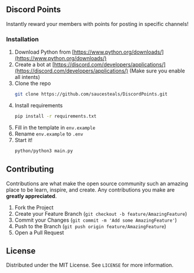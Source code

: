 ## Discord Points
Instantly reward your members with points for posting in specific channels!

### Installation

1. Download Python from [https://www.python.org/downloads/](https://www.python.org/downloads/)
2. Create a bot at [https://discord.com/developers/applications/](https://discord.com/developers/applications/) (Make sure you enable all intents)
2. Clone the repo
   ```sh
   git clone https://github.com/saucesteals/DiscordPoints.git
   ```
3. Install requirements
   ```sh
   pip install -r requirements.txt
   ```
4. Fill in the template in `env.example`
5. Rename `env.example` to `.env`
5. Start it!
   ```sh
   python/python3 main.py
   ```




## Contributing

Contributions are what make the open source community such an amazing place to be learn, inspire, and create. Any contributions you make are **greatly appreciated**.

1. Fork the Project
2. Create your Feature Branch (`git checkout -b feature/AmazingFeature`)
3. Commit your Changes (`git commit -m 'Add some AmazingFeature'`)
4. Push to the Branch (`git push origin feature/AmazingFeature`)
5. Open a Pull Request


## License

Distributed under the MIT License. See `LICENSE` for more information.